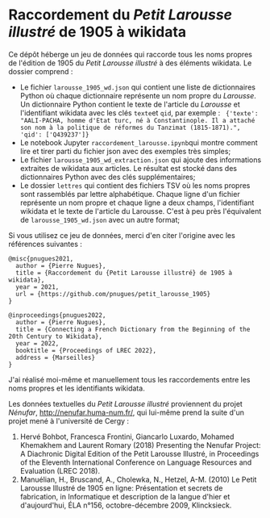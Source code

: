 # Raccordement du *Petit Larousse illustré* de 1905 à wikidata

Ce dépôt héberge un jeu de données qui raccorde tous les noms propres de l'édition de 1905 du *Petit Larousse illustré* à des éléments wikidata. Le dossier comprend :
* Le fichier `larousse_1905_wd.json` qui contient une liste de dictionnaires Python où chaque dictionnaire représente un nom propre du *Larousse*. Un dictionnaire Python contient le texte de l'article du *Larousse* et l'identifiant wikidata avec les clés `texte`et `qid`, par exemple : ``` {'texte': "AALI-PACHA, homme d'Etat turc, né à Constantinople. Il a attaché son nom à la politique de réformes du Tanzimat (1815-1871).",
  'qid': ['Q439237']}```
* Le notebook Jupyter `raccordement_larousse.ipynb`qui montre comment lire et tirer parti du fichier json avec des exemples très simples;
* Le fichier `larousse_1905_wd_extraction.json` qui ajoute des informations extraites de wikidata aux articles. Le résultat est stocké dans des dictionnaires Python avec des clés supplémentaires;
* Le dossier `lettres` qui contient des fichiers TSV où les noms propres sont rassemblés par lettre alphabétique. Chaque ligne d'un fichier représente un nom propre et chaque ligne a deux champs, l'identifiant wikidata et le texte de l'article du Larousse. C'est à peu près l'équivalent de `larousse_1905_wd.json` avec un autre format;

Si vous utilisez ce jeu de données, merci d'en citer l'origine avec les références suivantes :

```
@misc{pnugues2021,
  author = {Pierre Nugues},
  title = {Raccordement du {Petit Larousse illustré} de 1905 à wikidata},
  year = 2021,
  url = {https://github.com/pnugues/petit_larousse_1905}
}

@inproceedings{pnugues2022,
  author = {Pierre Nugues},
  title = {Connecting a French Dictionary from the Beginning of the 20th Century to Wikidata},
  year = 2022,
  booktitle = {Proceedings of LREC 2022},
  address = {Marseilles}
}
```
J'ai réalisé moi-même et manuellement tous les raccordements entre les noms propres et les identifiants wikidata.

Les données textuelles du *Petit Larousse illustré* proviennent du projet *Nénufar*, http://nenufar.huma-num.fr/, qui lui-même prend la suite d'un projet mené à l'université de Cergy : 
1. Hervé Bohbot, Francesca Frontini, Giancarlo Luxardo, Mohamed Khemakhem and Laurent Romary (2018) Presenting the Nenufar Project: A Diachronic Digital Edition of the Petit Larousse Illustré, in Proceedings of the Eleventh International Conference on Language Resources and Evaluation (LREC 2018).
2. Manuélian, H., Bruscand, A., Cholewka, N., Hetzel, A-M. (2010) Le Petit Larousse Illustré de 1905 en ligne: Présentation et secrets de fabrication, in Informatique et description de la langue d'hier et d'aujourd'hui, ÉLA n°156, octobre-décembre 2009, Klincksieck.


